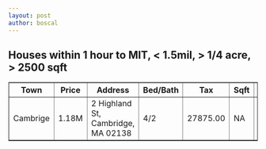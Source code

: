 ```yaml
---
layout: post
author: boscal
---
```

## Houses within 1 hour to MIT, < 1.5mil, > 1/4 acre, > 2500 sqft

<table border="1">
<tr>	
<th>Town</th>
<th>Price</th>
<th>Address</th>
<th>Bed/Bath</th>
<th>Tax</th>
<th>Sqft</th>
<th>Lot</th>
<th>YearBuilt</th>
<th>ToMIT</th>
<th>DatesOnMarket</th>
<th>Note</th>
<th>Link</th>
</tr>
<tr>
<td>Cambrige</td>
<td>1.18M</td>
<td>2 Highland St, Cambridge, MA 02138</td>
<td>4/2</td>
<td>27875.00</td>
<td>NA</td>
<td>6258</td>
<td>1866</td>
<td>9 min</td>
<td>3/12/2</td>
<td>Old</td>
<td>https://www.zillow.com/homedetails/2-Highland-St-Cambridge-MA-02138/56438933_zpid/?</td>
</tr>
</table>

